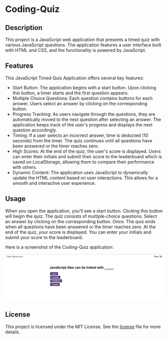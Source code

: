 # Coding-Quiz

## Description
This project is a JavaScript web application that presents a timed quiz with various JavaScript questions. The application features a user interface built with HTML and CSS, and the functionality is powered by JavaScript.

## Features
This JavaScript Timed Quiz Application offers several key features:

- Start Button: The application begins with a start button. Upon clicking this button, a timer starts and the first question appears.
- Multiple Choice Questions: Each question contains buttons for each answer. Users select an answer by clicking on the corresponding button.
- Progress Tracking: As users navigate through the questions, they are automatically moved to the next question after selecting an answer. The application keeps track of the user's progress and displays the next question accordingly.
- Timing: If a user selects an incorrect answer, time is deducted (10 seconds) from the timer. The quiz continues until all questions have been answered or the timer reaches zero.
- High Scores: At the end of the quiz, the user's score is displayed. Users can enter their initials and submit their score to the leaderboard which is saved on LocalStorage, allowing them to compare their performance with others.
- Dynamic Content: The application uses JavaScript to dynamically update the HTML content based on user interactions. This allows for a smooth and interactive user experience.

## Usage
When you open the application, you'll see a start button. Clicking this button will begin the quiz. The quiz consists of multiple-choice questions. Select an answer by clicking on the corresponding button. Once. The quiz ends when all questions have been answered or the timer reaches zero. At the end of the quiz, your score is displayed. You can enter your initials and submit your score to the leaderboard.

Here is a screenshot of the Coding-Quiz application:

![alt"screenshot"](./assets/images/coding-quiz-screenshot.png)
## License
This project is licensed under the MIT License. See the [license](./LICENSE) file for more details.